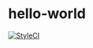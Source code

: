 # hello-world

[![StyleCI](https://styleci.io/repos/65449218/shield?style=flat)](https://styleci.io/repos/65449218)
